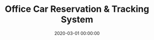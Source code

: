 ---
layout: inner
position: left
title: 'Office Car Reservation & Tracking System'
lead_text: 'Developed the Android app and its back-end system.'
tags: ['MySQL Database', 'PHP', 'Yii 2', 'API', 'Kotlin', 'Android SDK', 'Traccar']
featured_image: ['/img/posts/mobdin-min.png','/img/posts/mobdin2-min.png']
date: 2020-03-01 00:00:00
categories: ['Backend Dev','Mobile Dev']
project_link: ''
button_icon: ''
button_text: ''
order: 24
visible: 1
company: 'Self-employed'
---